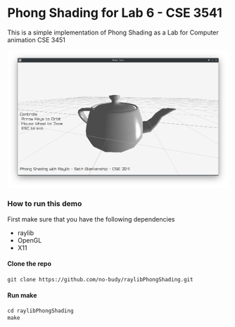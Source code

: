 # Phong Shading for Lab 6 - CSE 3541

This is a simple implementation of Phong Shading as a Lab for Computer animation CSE 3451

![Teapot Demo](./photos/Demo.png)

### How to run this demo

First make sure that you have the following dependencies

- raylib
- OpenGL
- X11

#### Clone the repo

``` 
git clone https://github.com/no-budy/raylibPhongShading.git
```


#### Run make

``` 
cd raylibPhongShading
make
```
